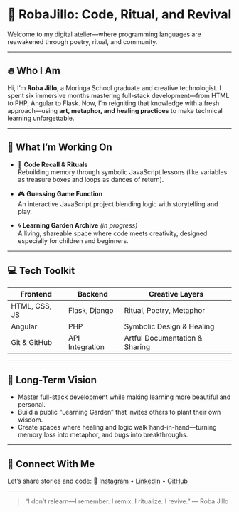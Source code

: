 # 🌿 RobaJillo: Code, Ritual, and Revival

Welcome to my digital atelier—where programming languages are reawakened through poetry, ritual, and community.

---

## 🔥 Who I Am

Hi, I’m **Roba Jillo**, a Moringa School graduate and creative technologist. I spent six immersive months mastering full-stack development—from HTML to PHP, Angular to Flask. Now, I’m reigniting that knowledge with a fresh approach—using **art, metaphor, and healing practices** to make technical learning unforgettable.

---

## 🧠 What I’m Working On

- 🧰 **Code Recall & Rituals**  
  Rebuilding memory through symbolic JavaScript lessons (like variables as treasure boxes and loops as dances of return).

- 🎮 **Guessing Game Function**  
  An interactive JavaScript project blending logic with storytelling and play.

- 🌀 **Learning Garden Archive** *(in progress)*  
  A living, shareable space where code meets creativity, designed especially for children and beginners.

---

## 💻 Tech Toolkit

| Frontend        | Backend       | Creative Layers       |
|----------------|---------------|------------------------|
| HTML, CSS, JS   | Flask, Django | Ritual, Poetry, Metaphor |
| Angular         | PHP           | Symbolic Design & Healing |
| Git & GitHub    | API Integration | Artful Documentation & Sharing |

---

## 🧭 Long-Term Vision

- Master full-stack development while making learning more beautiful and personal.
- Build a public “Learning Garden” that invites others to plant their own wisdom.
- Create spaces where healing and logic walk hand-in-hand—turning memory loss into metaphor, and bugs into breakthroughs.

---

## 🌈 Connect With Me

Let’s share stories and code:
📍 [Instagram](https://www.instagram.com/robajillo6/) • [LinkedIn](https://www.linkedin.com/in/roba-jillo-29747b233/) • [GitHub](https://github.com/robajillo)

---

> “I don’t relearn—I remember. I remix. I ritualize. I revive.” — Roba Jillo




